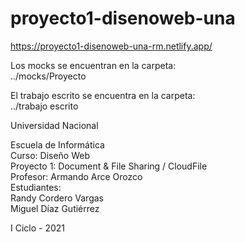 # proyecto1-disenoweb-una
https://proyecto1-disenoweb-una-rm.netlify.app/
<br>

Los mocks se encuentran en la carpeta: <br>
../mocks/Proyecto<br>

El trabajo escrito se encuentra en la carpeta: <br>
../trabajo escrito<br>

Universidad Nacional <br>

Escuela de Informática <br>
Curso: Diseño Web <br>
Proyecto 1: Document & File Sharing / CloudFile <br>
Profesor: Armando Arce Orozco <br>
Estudiantes:  <br>
Randy Cordero Vargas <br>
Miguel Díaz Gutiérrez <br>

I Ciclo - 2021 <br>
